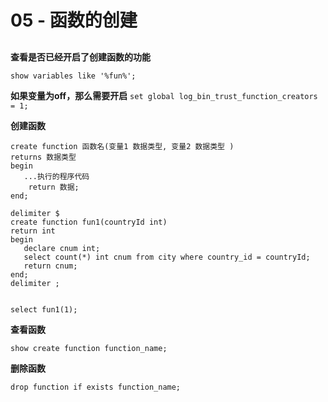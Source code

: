 # 05 - 函数的创建


## 

**查看是否已经开启了创建函数的功能**

`show variables like '%fun%'; `

**如果变量为off，那么需要开启**
`set global log_bin_trust_function_creators = 1; `

**创建函数**
```
create function 函数名(变量1 数据类型, 变量2 数据类型 )
returns 数据类型
begin
   ...执行的程序代码
    return 数据;
end;
```

```
delimiter $
create function fun1(countryId int) 
return int
begin
   declare cnum int;
   select count(*) int cnum from city where country_id = countryId;
   return cnum;
end;
delimiter ;


select fun1(1);

```

**查看函数**
```
show create function function_name;
```

**删除函数**
```
drop function if exists function_name;
```
